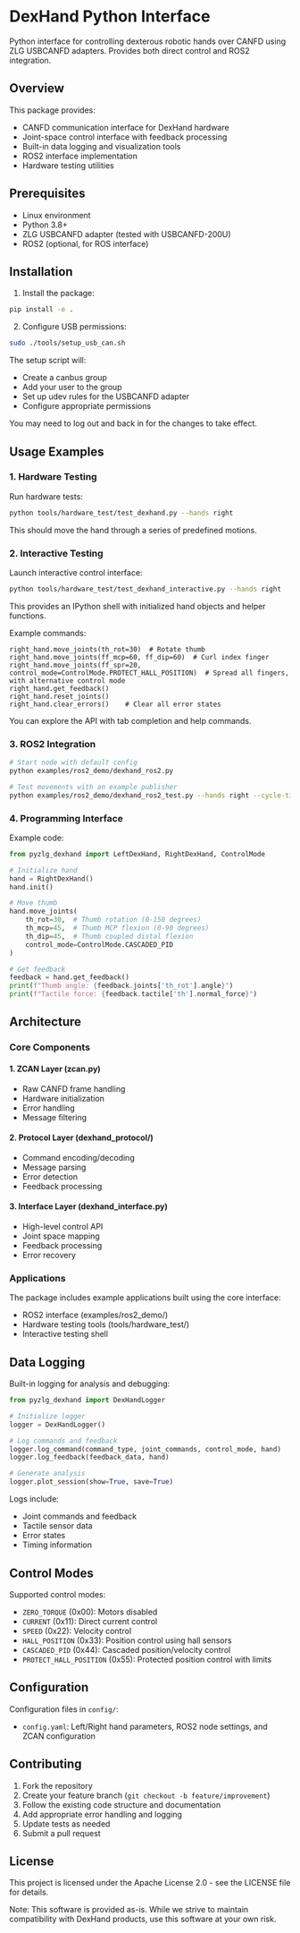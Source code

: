 # DexHand Python Interface

Python interface for controlling dexterous robotic hands over CANFD using ZLG USBCANFD adapters. Provides both direct control and ROS2 integration.

## Overview

This package provides:

- CANFD communication interface for DexHand hardware
- Joint-space control interface with feedback processing
- Built-in data logging and visualization tools
- ROS2 interface implementation
- Hardware testing utilities

## Prerequisites

- Linux environment
- Python 3.8+
- ZLG USBCANFD adapter (tested with USBCANFD-200U)
- ROS2 (optional, for ROS interface)

## Installation

1. Install the package:
```bash
pip install -e .
```

2. Configure USB permissions:
```bash
sudo ./tools/setup_usb_can.sh
```

The setup script will:
- Create a canbus group
- Add your user to the group
- Set up udev rules for the USBCANFD adapter
- Configure appropriate permissions

You may need to log out and back in for the changes to take effect.

## Usage Examples

### 1. Hardware Testing

Run hardware tests:

```bash
python tools/hardware_test/test_dexhand.py --hands right
```

This should move the hand through a series of predefined motions.

### 2. Interactive Testing

Launch interactive control interface:

```bash
python tools/hardware_test/test_dexhand_interactive.py --hands right
```

This provides an IPython shell with initialized hand objects and helper functions.

Example commands:
```
right_hand.move_joints(th_rot=30)  # Rotate thumb
right_hand.move_joints(ff_mcp=60, ff_dip=60)  # Curl index finger
right_hand.move_joints(ff_spr=20, control_mode=ControlMode.PROTECT_HALL_POSITION)  # Spread all fingers, with alternative control mode
right_hand.get_feedback()
right_hand.reset_joints()
right_hand.clear_errors()    # Clear all error states
```

You can explore the API with tab completion and help commands.


### 3. ROS2 Integration

```bash
# Start node with default config
python examples/ros2_demo/dexhand_ros2.py

# Test movements with an example publisher
python examples/ros2_demo/dexhand_ros2_test.py --hands right --cycle-time 3.0
```

### 4. Programming Interface

Example code:

```python
from pyzlg_dexhand import LeftDexHand, RightDexHand, ControlMode

# Initialize hand
hand = RightDexHand()
hand.init()

# Move thumb
hand.move_joints(
    th_rot=30,  # Thumb rotation (0-150 degrees)
    th_mcp=45,  # Thumb MCP flexion (0-90 degrees)
    th_dip=45,  # Thumb coupled distal flexion
    control_mode=ControlMode.CASCADED_PID
)

# Get feedback
feedback = hand.get_feedback()
print(f"Thumb angle: {feedback.joints['th_rot'].angle}")
print(f"Tactile force: {feedback.tactile['th'].normal_force}")
```

## Architecture

### Core Components

#### 1. ZCAN Layer (zcan.py)

- Raw CANFD frame handling
- Hardware initialization
- Error handling
- Message filtering

#### 2. Protocol Layer (dexhand_protocol/)

- Command encoding/decoding
- Message parsing
- Error detection
- Feedback processing

#### 3. Interface Layer (dexhand_interface.py)

- High-level control API
- Joint space mapping
- Feedback processing
- Error recovery

### Applications

The package includes example applications built using the core interface:

- ROS2 interface (examples/ros2_demo/)
- Hardware testing tools (tools/hardware_test/)
- Interactive testing shell

## Data Logging

Built-in logging for analysis and debugging:

```python
from pyzlg_dexhand import DexHandLogger

# Initialize logger
logger = DexHandLogger()

# Log commands and feedback
logger.log_command(command_type, joint_commands, control_mode, hand)
logger.log_feedback(feedback_data, hand)

# Generate analysis
logger.plot_session(show=True, save=True)
```

Logs include:
- Joint commands and feedback
- Tactile sensor data
- Error states
- Timing information

## Control Modes

Supported control modes:

- `ZERO_TORQUE` (0x00): Motors disabled
- `CURRENT` (0x11): Direct current control
- `SPEED` (0x22): Velocity control
- `HALL_POSITION` (0x33): Position control using hall sensors
- `CASCADED_PID` (0x44): Cascaded position/velocity control
- `PROTECT_HALL_POSITION` (0x55): Protected position control with limits

## Configuration

Configuration files in `config/`:

- `config.yaml`: Left/Right hand parameters, ROS2 node settings, and ZCAN configuration

## Contributing

1. Fork the repository
2. Create your feature branch (`git checkout -b feature/improvement`)
3. Follow the existing code structure and documentation
4. Add appropriate error handling and logging
5. Update tests as needed
6. Submit a pull request

## License

This project is licensed under the Apache License 2.0 - see the LICENSE file for details.

Note: This software is provided as-is. While we strive to maintain compatibility with DexHand products, use this software at your own risk.
